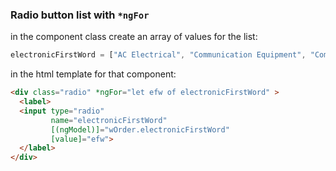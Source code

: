 ### Radio button list with `*ngFor`
in the component class create an array of values for the list:

```js
electronicFirstWord = ["AC Electrical", "Communication Equipment", "Computer"," Control System", "DPM System", "IVMS", "Radioactive Densometer", "RTO", "Sensor", "Wiring" ];
```

in the html template for that component:

```html
<div class="radio" *ngFor="let efw of electronicFirstWord" >
  <label>
  <input type="radio"
         name="electronicFirstWord"
         [(ngModel)]="wOrder.electronicFirstWord"
         [value]="efw">
  </label>
</div>
```
